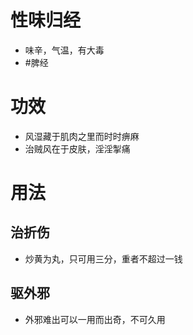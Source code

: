 # 性味归经
- 味辛，气温，有大毒
-  #脾经 
# 功效
- 风湿藏于肌肉之里而时时痹麻
- 治贼风在于皮肤，淫淫掣痛
# 用法
## 治折伤
- 炒黄为丸，只可用三分，重者不超过一钱
## 驱外邪
- 外邪难出可以一用而出奇，不可久用
